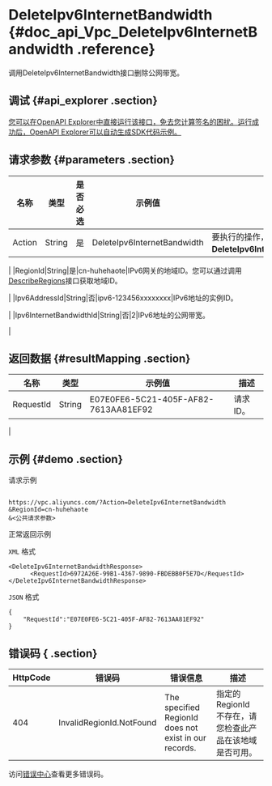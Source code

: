 # DeleteIpv6InternetBandwidth {#doc_api_Vpc_DeleteIpv6InternetBandwidth .reference}

调用DeleteIpv6InternetBandwidth接口删除公网带宽。

## 调试 {#api_explorer .section}

[您可以在OpenAPI Explorer中直接运行该接口，免去您计算签名的困扰。运行成功后，OpenAPI Explorer可以自动生成SDK代码示例。](https://api.aliyun.com/#product=Vpc&api=DeleteIpv6InternetBandwidth&type=RPC&version=2016-04-28)

## 请求参数 {#parameters .section}

|名称|类型|是否必选|示例值|描述|
|--|--|----|---|--|
|Action|String|是|DeleteIpv6InternetBandwidth|要执行的操作，取值：**DeleteIpv6InternetBandwidth**。

 |
|RegionId|String|是|cn-huhehaote|IPv6网关的地域ID。您可以通过调用[DescribeRegions](~~36063~~)接口获取地域ID。

 |
|Ipv6AddressId|String|否|ipv6-123456xxxxxxxx|IPv6地址的实例ID。

 |
|Ipv6InternetBandwidthId|String|否|2|IPv6地址的公网带宽。

 |

## 返回数据 {#resultMapping .section}

|名称|类型|示例值|描述|
|--|--|---|--|
|RequestId|String|E07E0FE6-5C21-405F-AF82-7613AA81EF92|请求ID。

 |

## 示例 {#demo .section}

请求示例

``` {#request_demo}

https://vpc.aliyuncs.com/?Action=DeleteIpv6InternetBandwidth
&RegionId=cn-huhehaote
&<公共请求参数>

```

正常返回示例

`XML` 格式

``` {#xml_return_success_demo}
<DeleteIpv6InternetBandwidthResponse>
	  <RequestId>6972A26E-99B1-4367-9890-FBDEBB0F5E7D</RequestId>
</DeleteIpv6InternetBandwidthResponse>
```

`JSON` 格式

``` {#json_return_success_demo}
{
	"RequestId":"E07E0FE6-5C21-405F-AF82-7613AA81EF92"
}
```

## 错误码 { .section}

|HttpCode|错误码|错误信息|描述|
|--------|---|----|--|
|404|InvalidRegionId.NotFound|The specified RegionId does not exist in our records.|指定的 RegionId 不存在，请您检查此产品在该地域是否可用。|

访问[错误中心](https://error-center.aliyun.com/status/product/Vpc)查看更多错误码。

